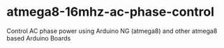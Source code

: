 # atmega8-16mhz-ac-phase-control
Control AC phase power using Arduino NG (atmega8) and other atmega8 based Arduino Boards
